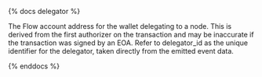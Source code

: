 {% docs delegator %}

The Flow account address for the wallet delegating to a node. This is derived from the first authorizer on the transaction and may be inaccurate if the transaction was signed by an EOA. Refer to delegator_id as the unique identifier for the delegator, taken directly from the emitted event data.

{% enddocs %}
